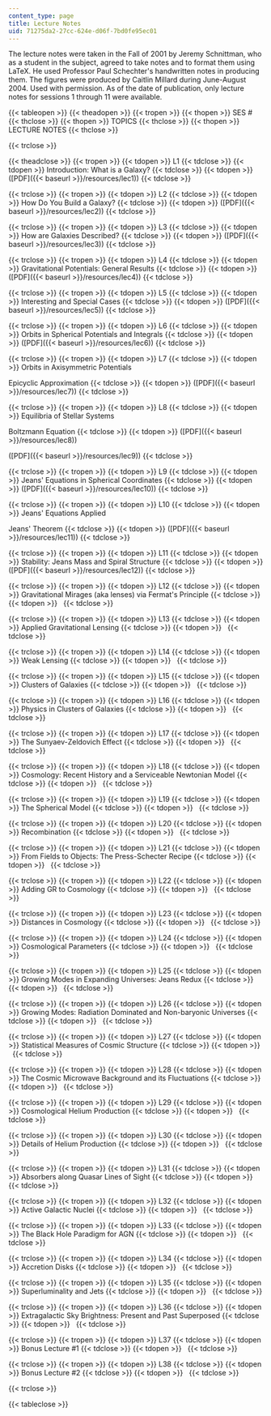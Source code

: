 ```yaml
---
content_type: page
title: Lecture Notes
uid: 71275da2-27cc-624e-d06f-7bd0fe95ec01
---
```


The lecture notes were taken in the Fall of 2001 by Jeremy Schnittman, who as a student in the subject, agreed to take notes and to format them using LaTeX. He used Professor Paul Schechter's handwritten notes in producing them. The figures were produced by Caitlin Millard during June-August 2004. Used with permission. As of the date of publication, only lecture notes for sessions 1 through 11 were available.

{{< tableopen >}}
{{< theadopen >}}
{{< tropen >}}
{{< thopen >}}
SES #
{{< thclose >}}
{{< thopen >}}
TOPICS
{{< thclose >}}
{{< thopen >}}
LECTURE NOTES
{{< thclose >}}

{{< trclose >}}

{{< theadclose >}}
{{< tropen >}}
{{< tdopen >}}
L1
{{< tdclose >}}
{{< tdopen >}}
Introduction: What is a Galaxy?
{{< tdclose >}}
{{< tdopen >}}
([PDF]({{< baseurl >}}/resources/lec1))
{{< tdclose >}}

{{< trclose >}}
{{< tropen >}}
{{< tdopen >}}
L2
{{< tdclose >}}
{{< tdopen >}}
How Do You Build a Galaxy?
{{< tdclose >}}
{{< tdopen >}}
([PDF]({{< baseurl >}}/resources/lec2))
{{< tdclose >}}

{{< trclose >}}
{{< tropen >}}
{{< tdopen >}}
L3
{{< tdclose >}}
{{< tdopen >}}
How are Galaxies Described?
{{< tdclose >}}
{{< tdopen >}}
([PDF]({{< baseurl >}}/resources/lec3))
{{< tdclose >}}

{{< trclose >}}
{{< tropen >}}
{{< tdopen >}}
L4
{{< tdclose >}}
{{< tdopen >}}
Gravitational Potentials: General Results
{{< tdclose >}}
{{< tdopen >}}
([PDF]({{< baseurl >}}/resources/lec4))
{{< tdclose >}}

{{< trclose >}}
{{< tropen >}}
{{< tdopen >}}
L5
{{< tdclose >}}
{{< tdopen >}}
Interesting and Special Cases
{{< tdclose >}}
{{< tdopen >}}
([PDF]({{< baseurl >}}/resources/lec5))
{{< tdclose >}}

{{< trclose >}}
{{< tropen >}}
{{< tdopen >}}
L6
{{< tdclose >}}
{{< tdopen >}}
Orbits in Spherical Potentials and Integrals
{{< tdclose >}}
{{< tdopen >}}
([PDF]({{< baseurl >}}/resources/lec6))
{{< tdclose >}}

{{< trclose >}}
{{< tropen >}}
{{< tdopen >}}
L7
{{< tdclose >}}
{{< tdopen >}}
Orbits in Axisymmetric Potentials  
  
Epicyclic Approximation
{{< tdclose >}}
{{< tdopen >}}
([PDF]({{< baseurl >}}/resources/lec7))
{{< tdclose >}}

{{< trclose >}}
{{< tropen >}}
{{< tdopen >}}
L8
{{< tdclose >}}
{{< tdopen >}}
Equilibria of Stellar Systems  
  
Boltzmann Equation
{{< tdclose >}}
{{< tdopen >}}
([PDF]({{< baseurl >}}/resources/lec8))  
  
([PDF]({{< baseurl >}}/resources/lec9))
{{< tdclose >}}

{{< trclose >}}
{{< tropen >}}
{{< tdopen >}}
L9
{{< tdclose >}}
{{< tdopen >}}
Jeans' Equations in Spherical Coordinates
{{< tdclose >}}
{{< tdopen >}}
([PDF]({{< baseurl >}}/resources/lec10))
{{< tdclose >}}

{{< trclose >}}
{{< tropen >}}
{{< tdopen >}}
L10
{{< tdclose >}}
{{< tdopen >}}
Jeans' Equations Applied  
  
Jeans' Theorem
{{< tdclose >}}
{{< tdopen >}}
([PDF]({{< baseurl >}}/resources/lec11))
{{< tdclose >}}

{{< trclose >}}
{{< tropen >}}
{{< tdopen >}}
L11
{{< tdclose >}}
{{< tdopen >}}
Stability: Jeans Mass and Spiral Structure
{{< tdclose >}}
{{< tdopen >}}
([PDF]({{< baseurl >}}/resources/lec12))
{{< tdclose >}}

{{< trclose >}}
{{< tropen >}}
{{< tdopen >}}
L12
{{< tdclose >}}
{{< tdopen >}}
Gravitational Mirages (aka lenses) via Fermat's Principle
{{< tdclose >}}
{{< tdopen >}}
 
{{< tdclose >}}

{{< trclose >}}
{{< tropen >}}
{{< tdopen >}}
L13
{{< tdclose >}}
{{< tdopen >}}
Applied Gravitational Lensing
{{< tdclose >}}
{{< tdopen >}}
 
{{< tdclose >}}

{{< trclose >}}
{{< tropen >}}
{{< tdopen >}}
L14
{{< tdclose >}}
{{< tdopen >}}
Weak Lensing
{{< tdclose >}}
{{< tdopen >}}
 
{{< tdclose >}}

{{< trclose >}}
{{< tropen >}}
{{< tdopen >}}
L15
{{< tdclose >}}
{{< tdopen >}}
Clusters of Galaxies
{{< tdclose >}}
{{< tdopen >}}
 
{{< tdclose >}}

{{< trclose >}}
{{< tropen >}}
{{< tdopen >}}
L16
{{< tdclose >}}
{{< tdopen >}}
Physics in Clusters of Galaxies
{{< tdclose >}}
{{< tdopen >}}
 
{{< tdclose >}}

{{< trclose >}}
{{< tropen >}}
{{< tdopen >}}
L17
{{< tdclose >}}
{{< tdopen >}}
The Sunyaev-Zeldovich Effect
{{< tdclose >}}
{{< tdopen >}}
 
{{< tdclose >}}

{{< trclose >}}
{{< tropen >}}
{{< tdopen >}}
L18
{{< tdclose >}}
{{< tdopen >}}
Cosmology: Recent History and a Serviceable Newtonian Model
{{< tdclose >}}
{{< tdopen >}}
 
{{< tdclose >}}

{{< trclose >}}
{{< tropen >}}
{{< tdopen >}}
L19
{{< tdclose >}}
{{< tdopen >}}
The Spherical Model
{{< tdclose >}}
{{< tdopen >}}
 
{{< tdclose >}}

{{< trclose >}}
{{< tropen >}}
{{< tdopen >}}
L20
{{< tdclose >}}
{{< tdopen >}}
Recombination
{{< tdclose >}}
{{< tdopen >}}
 
{{< tdclose >}}

{{< trclose >}}
{{< tropen >}}
{{< tdopen >}}
L21
{{< tdclose >}}
{{< tdopen >}}
From Fields to Objects: The Press-Schecter Recipe
{{< tdclose >}}
{{< tdopen >}}
 
{{< tdclose >}}

{{< trclose >}}
{{< tropen >}}
{{< tdopen >}}
L22
{{< tdclose >}}
{{< tdopen >}}
Adding GR to Cosmology
{{< tdclose >}}
{{< tdopen >}}
 
{{< tdclose >}}

{{< trclose >}}
{{< tropen >}}
{{< tdopen >}}
L23
{{< tdclose >}}
{{< tdopen >}}
Distances in Cosmology
{{< tdclose >}}
{{< tdopen >}}
 
{{< tdclose >}}

{{< trclose >}}
{{< tropen >}}
{{< tdopen >}}
L24
{{< tdclose >}}
{{< tdopen >}}
Cosmological Parameters
{{< tdclose >}}
{{< tdopen >}}
 
{{< tdclose >}}

{{< trclose >}}
{{< tropen >}}
{{< tdopen >}}
L25
{{< tdclose >}}
{{< tdopen >}}
Growing Modes in Expanding Universes: Jeans Redux
{{< tdclose >}}
{{< tdopen >}}
 
{{< tdclose >}}

{{< trclose >}}
{{< tropen >}}
{{< tdopen >}}
L26
{{< tdclose >}}
{{< tdopen >}}
Growing Modes: Radiation Dominated and Non-baryonic Universes
{{< tdclose >}}
{{< tdopen >}}
 
{{< tdclose >}}

{{< trclose >}}
{{< tropen >}}
{{< tdopen >}}
L27
{{< tdclose >}}
{{< tdopen >}}
Statistical Measures of Cosmic Structure
{{< tdclose >}}
{{< tdopen >}}
 
{{< tdclose >}}

{{< trclose >}}
{{< tropen >}}
{{< tdopen >}}
L28
{{< tdclose >}}
{{< tdopen >}}
The Cosmic Microwave Background and its Fluctuations
{{< tdclose >}}
{{< tdopen >}}
 
{{< tdclose >}}

{{< trclose >}}
{{< tropen >}}
{{< tdopen >}}
L29
{{< tdclose >}}
{{< tdopen >}}
Cosmological Helium Production
{{< tdclose >}}
{{< tdopen >}}
 
{{< tdclose >}}

{{< trclose >}}
{{< tropen >}}
{{< tdopen >}}
L30
{{< tdclose >}}
{{< tdopen >}}
Details of Helium Production
{{< tdclose >}}
{{< tdopen >}}
 
{{< tdclose >}}

{{< trclose >}}
{{< tropen >}}
{{< tdopen >}}
L31
{{< tdclose >}}
{{< tdopen >}}
Absorbers along Quasar Lines of Sight
{{< tdclose >}}
{{< tdopen >}}
 
{{< tdclose >}}

{{< trclose >}}
{{< tropen >}}
{{< tdopen >}}
L32
{{< tdclose >}}
{{< tdopen >}}
Active Galactic Nuclei
{{< tdclose >}}
{{< tdopen >}}
 
{{< tdclose >}}

{{< trclose >}}
{{< tropen >}}
{{< tdopen >}}
L33
{{< tdclose >}}
{{< tdopen >}}
The Black Hole Paradigm for AGN
{{< tdclose >}}
{{< tdopen >}}
 
{{< tdclose >}}

{{< trclose >}}
{{< tropen >}}
{{< tdopen >}}
L34
{{< tdclose >}}
{{< tdopen >}}
Accretion Disks
{{< tdclose >}}
{{< tdopen >}}
 
{{< tdclose >}}

{{< trclose >}}
{{< tropen >}}
{{< tdopen >}}
L35
{{< tdclose >}}
{{< tdopen >}}
Superluminality and Jets
{{< tdclose >}}
{{< tdopen >}}
 
{{< tdclose >}}

{{< trclose >}}
{{< tropen >}}
{{< tdopen >}}
L36
{{< tdclose >}}
{{< tdopen >}}
Extragalactic Sky Brightness: Present and Past Superposed
{{< tdclose >}}
{{< tdopen >}}
 
{{< tdclose >}}

{{< trclose >}}
{{< tropen >}}
{{< tdopen >}}
L37
{{< tdclose >}}
{{< tdopen >}}
Bonus Lecture #1
{{< tdclose >}}
{{< tdopen >}}
 
{{< tdclose >}}

{{< trclose >}}
{{< tropen >}}
{{< tdopen >}}
L38
{{< tdclose >}}
{{< tdopen >}}
Bonus Lecture #2
{{< tdclose >}}
{{< tdopen >}}
 
{{< tdclose >}}

{{< trclose >}}

{{< tableclose >}}